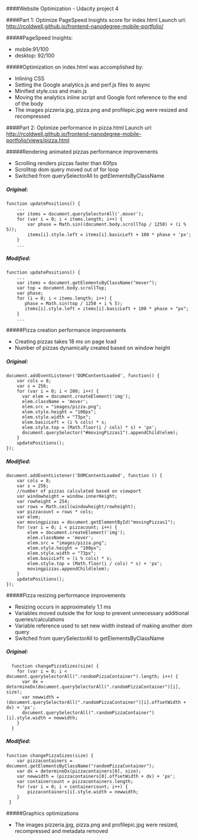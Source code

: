 ####Website Optimization - Udacity project 4


####Part 1: Optimize PageSpeed Insights score for index.html
Launch url: http://rcoldwell.github.io/frontend-nanodegree-mobile-portfolio/

#####PageSpeed Insights:
 - mobile:91/100  
 - desktop: 92/100

#####Optimization on index.html was accomplished by:
- Inlining CSS
- Setting the Google analytics.js and perf.js files to async
- Minified style.css and main.js
- Moving the analytics inline script and Google font reference to the end of the body
- The images pizzeria.jpg, pizza.png and profilepic.jpg were resized and recompressed



####Part 2: Optimize performance in pizza.html
Launch url: http://rcoldwell.github.io/frontend-nanodegree-mobile-portfolio/views/pizza.html

#####Rendering animated pizzas performance improvements
- Scrolling renders pizzas faster than 60fps
- Scrolltop dom query moved out of for loop
- Switched from querySelectorAll to getElementsByClassName

##### Original:
    function updatePositions() {
        ...
        var items = document.querySelectorAll('.mover');
        for (var i = 0; i < items.length; i++) {
            var phase = Math.sin((document.body.scrollTop / 1250) + (i % 5));
            items[i].style.left = items[i].basicLeft + 100 * phase + 'px';
        }
        ...

##### Modified:
    function updatePositions() {
        ...
        var items = document.getElementsByClassName("mover");
        var top = document.body.scrollTop;
        var phase;
        for (i = 0; i < items.length; i++) {
           phase = Math.sin(top / 1250 + i % 5);
           items[i].style.left = items[i].basicLeft + 100 * phase + "px";
        }
        ...

#####Pizza creation performance improvements
- Creating pizzas takes 18 ms on page load
- Number of pizzas dynamically created based on window height

##### Original:
    document.addEventListener('DOMContentLoaded', function() {
        var cols = 8;
        var s = 256;
        for (var i = 0; i < 200; i++) {
          var elem = document.createElement('img');
          elem.className = 'mover';
          elem.src = "images/pizza.png";
          elem.style.height = "100px";
          elem.style.width = "73px";
          elem.basicLeft = (i % cols) * s;
          elem.style.top = (Math.floor(i / cols) * s) + 'px';
          document.querySelector("#movingPizzas1").appendChild(elem);
        }
        updatePositions();
    });

##### Modified:
    document.addEventListener('DOMContentLoaded', function () {
        var cols = 8;
        var s = 256;
        //number of pizzas calculated based on viewport
        var windowheight = window.innerHeight;
        var rowheight = 254;
        var rows = Math.ceil(windowheight/rowheight);
        var pizzacount = rows * cols;
        var elem;
        var movingpizzas = document.getElementById("movingPizzas1");
        for (var i = 0; i < pizzacount; i++) {
            elem = document.createElement('img');
            elem.className = 'mover';
            elem.src = "images/pizza.png";
            elem.style.height = "100px";
            elem.style.width = "73px";
            elem.basicLeft = (i % cols) * s;
            elem.style.top = (Math.floor(i / cols) * s) + 'px';
            movingpizzas.appendChild(elem);
        }
        updatePositions();
    });

#####Pizza resizing performance improvements
- Resizing occurs in approximately 1.1 ms
- Variables moved outside the for loop to prevent unnecessary additional queries/calculations
- Variable reference used to set new width instead of making another dom query
- Switched from querySelectorAll to getElementsByClassName

##### Original:
      function changePizzaSizes(size) {
        for (var i = 0; i < document.querySelectorAll(".randomPizzaContainer").length; i++) {
          var dx = determineDx(document.querySelectorAll(".randomPizzaContainer")[i], size);
          var newwidth = (document.querySelectorAll(".randomPizzaContainer")[i].offsetWidth + dx) + 'px';
          document.querySelectorAll(".randomPizzaContainer")[i].style.width = newwidth;
        }
      }
      
##### Modified:
    function changePizzaSizes(size) {
        var pizzacontainers = document.getElementsByClassName("randomPizzaContainer");
        var dx = determineDx(pizzacontainers[0], size);
        var newwidth = (pizzacontainers[0].offsetWidth + dx) + 'px';
        var containercount = pizzacontainers.length;
        for (var i = 0; i < containercount; i++) {
            pizzacontainers[i].style.width = newwidth;
        }
     }
    
#####Graphics optimizations
- The images pizzeria.jpg, pizza.png and profilepic.jpg were resized, recompressed and metadata removed
